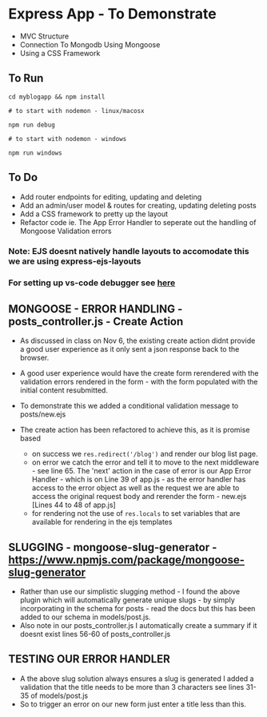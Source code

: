 # Express App - To Demonstrate

- MVC Structure
- Connection To Mongodb Using Mongoose
- Using a CSS Framework

## To Run

```
cd myblogapp && npm install

# to start with nodemon - linux/macosx

npm run debug

# to start with nodemon - windows

npm run windows
```



## To Do
- Add router endpoints for editing, updating and deleting
- Add an admin/user model & routes for creating, updating deleting posts
- Add a CSS framework to pretty up the layout
- Refactor code ie. The App Error Handler to seperate out the handling of Mongoose Validation errors

### Note: EJS doesnt natively handle layouts to accomodate this we are using express-ejs-layouts
### For setting up vs-code debugger see [here](https://github.com/Microsoft/vscode-recipes/tree/master/nodemon)


## MONGOOSE - ERROR HANDLING - posts_controller.js - Create Action

- As discussed in class on Nov 6, the existing create action didnt provide a good user experience as it only sent a json response back to the browser.

- A good user experience would have the create form rerendered with the validation errors rendered in the form - with the form populated with the initial content resubmitted.

- To demonstrate this we added a conditional validation message to posts/new.ejs

- The create action has been refactored to achieve this, as it is promise based 
  - on success we ```res.redirect('/blog')``` and render our blog list page. 
  - on error we catch the error and tell it to move to the next middleware - see line 65.
    The 'next' action in the case of error is our App Error Handler - which is on Line 39 of app.js - as the error handler has access to the error object as well as the request we are able to access the original request body and rerender the form - new.ejs [Lines 44 to 48 of app.js]
  - for rendering not the use of ```res.locals``` to set variables that are available for rendering in the ejs templates

## SLUGGING - mongoose-slug-generator - https://www.npmjs.com/package/mongoose-slug-generator

- Rather than use our simplistic slugging method - I found the above plugin which will automatically generate unique slugs - by simply incorporating in the schema for posts - read the docs but this has been added to our schema in models/post.js.
- Also note in our posts_controller.js I automatically create a summary if it doesnt exist lines 56-60 of posts_controller.js

## TESTING OUR ERROR HANDLER
- A the above slug solution always ensures a slug is generated I added a validation that the title needs to be more than 3 characters see lines 31-35 of models/post.js
- So to trigger an error on our new form just enter a title less than this.